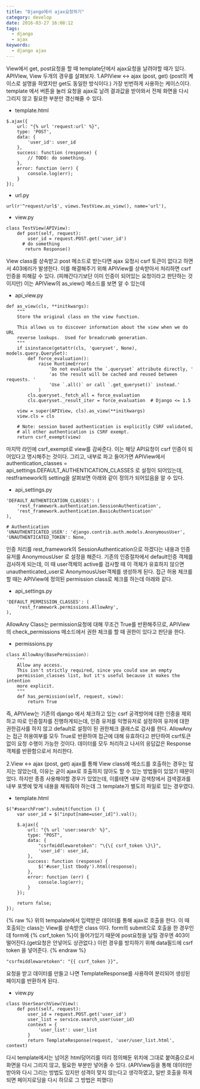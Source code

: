 ```yaml
---
title: "Django에서 ajax요청하기"
category: develop
date: 2016-03-27 16:08:12
tags:
  - django
  - ajax
keywords:
  - django ajax
---
```

View에서 get, post요청을 할 때 template단에서 ajax요청을 날려야할 때가 있다.
APIVIew, View 두개의 경우를 살펴보자.
1.APIView ↔ ajax (post, get)
(post의 케이스로 설명을 하였지만 get도 동일한 방식이다.)
가장 빈번하게 사용하는 케이스이다. template 에서 버튼을 눌러 요청을 ajax로 날려 결과값을 받아와서 전체 화면을 다시 그리지 않고 필요한 부분만 갱신해줄 수 있다.

- template.html

~~~
$.ajax({
    url: "{% url 'request:url' %}",
    type: 'POST',
    data: {
        'user_id': user_id
    },
    success: function (response) {
        // TODO: do something.
    },
    error: function (err) {
        console.log(err);
    }
});
~~~



- url.py

 ```
url(r'^request/url$', views.TestView.as_view(), name='url'),
  ```

- view.py

```
class TestView(APIView):
    def post(self, request):
        user_id = request.POST.get('user_id')
      # do something
       return Response()
```


View class를 상속받고 post 메소드로 받는다면 ajax 요청시 csrf 토큰이 없다고 하면서 403에러가 발생한다.
이를 해결해주기 위해 APIView를 상속받아서 처리하면 csrf 인증을 피해갈 수 있다.  (피해간다기보단 이미 인증이 되어있는 요청이라고 판단하는 것이지만)
이는 APIView의 as_view() 메소드를 보면 알 수 있는데

- api_view.py

```
def as_view(cls, **initkwargs):
    """
    Store the original class on the view function.

    This allows us to discover information about the view when we do URL
    reverse lookups.  Used for breadcrumb generation.
    """
    if isinstance(getattr(cls, 'queryset', None), models.query.QuerySet):
        def force_evaluation():
            raise RuntimeError(
                'Do not evaluate the `.queryset` attribute directly, '
                'as the result will be cached and reused between requests. '
                'Use `.all()` or call `.get_queryset()` instead.'
            )
        cls.queryset._fetch_all = force_evaluation
        cls.queryset._result_iter = force_evaluation  # Django <= 1.5

    view = super(APIView, cls).as_view(**initkwargs)
    view.cls = cls

    # Note: session based authentication is explicitly CSRF validated,
    # all other authentication is CSRF exempt.
    return csrf_exempt(view)
```

마지막 라인에 csrf_exempt로 view를 감싸준다. 이는 해당 API요청이 csrf 인증이 되어있다고 명시해주는 것이다.
그리고, 내부로 파고 들어가면  APIView에서 authentication_classes = api_settings.DEFAULT_AUTHENTICATION_CLASSES 로 설정이 되어있는데, restframework의 setting을 살펴보면 아래와 같이 정의가 되어있음을 알 수 있다.

- api_settings.py

```
'DEFAULT_AUTHENTICATION_CLASSES': (
    'rest_framework.authentication.SessionAuthentication',
    'rest_framework.authentication.BasicAuthentication'
),

# Authentication
'UNAUTHENTICATED_USER': 'django.contrib.auth.models.AnonymousUser',
'UNAUTHENTICATED_TOKEN': None,
```

인증 처리를 rest_framework의 SessionAuthentication으로 하겠다는 내용과 인증 유저를 AnonymousUser 로 설정을 해준다.
기존의 인증절차에서 default인증 객체를 검사하게 되는데, 이 때 user객체의 active를 검사할 때 이 객체가 유효하지 않으면 unauthenticated_user로 AnonymousUser객체를 생성하게 된다. 접근 허용 체크를 할 때는 APIView에 정의된 permission class로 체크를 하는데 아래와 같다.

- api_settings.py

```
'DEFAULT_PERMISSION_CLASSES': (
    'rest_framework.permissions.AllowAny',
),
```

AllowAny Class는 permission요청에 대해 무조건 True를 반환해주므로, APIView의 check_permissions 메소드에서 권한 체크를 할 때 권한이 있다고 판단을 한다.

- permissions.py

```
class AllowAny(BasePermission):
    """
    Allow any access.
    This isn't strictly required, since you could use an empty
    permission_classes list, but it's useful because it makes the intention
    more explicit.
    """
    def has_permission(self, request, view):
        return True
```

즉, APIView는 기존의 django 에서 체크하고 있는 csrf 공격방어에 대한 인증을 제외하고 따로 인증절차를 진행하게되는데, 인증 유저를 익명유저로 설정하여 유저에 대한 권한검사를 하지 않고 default로 설정이 된 권한체크 클래스로 검사를 한다.
AllowAny는 접근 허용여부를 모두 True로 반환하여 접근에 대해 유효하다고 판단하여 csrf토큰 없이 요청 수행이 가능한 것이다.
데이터를 모두 처리하고 나서의 응답값은 Response 객체를 반환함으로서 처리한다.

2.View ↔ ajax (post, get)
ajax를 통해 View class에 메소드를 호출하는 경우는 많지는 않았는데, 이유는 굳이 ajax로 호출하지 않아도 할 수 있는 방법들이 있었기 때문이었다.
하지만 종종 사용해야할 경우가 있었는데, 이를테면 내부 검색창에서 검색결과를 내부 포멧에 맞게 내용을 채워줘야 하는데 그 template가 별도의 파일로 있는 경우였다.


- template.html

~~~
$("#searchFrom").submit(function () {
    var user_id = $("input[name=user_id]").val();

    $.ajax({
        url: "{% url 'user:search' %}",
        type: "POST",
        data: {
            "csrfmiddlewaretoken": "\{\{ csrf_token \}\}",
            'user_id': user_id,
        },
        success: function (response) {
            $('#user_list tbody').html(response);
        },
        error: function (err) {
            console.log(err);
        }
    });

    return false;
});
~~~

{% raw %}
위의 tempalate에서 입력받은 데이터를 통해 ajax로 호출을 한다. 이 때 호출되는 class는 View를 상속받은 class 이다. form의 submit으로 호출을 한 경우인데 form에 {% csrf_token %}이 들어가있기 때문에 post요청을 날릴 경우엔 403이 떨어진다.(get요청은 안넣어도 상관없다.)
이런 경우를 방지하기 위해 data필드에 csrf token 을 넣어준다.
{% endraw %}

~~~
"csrfmiddlewaretoken": "{{ csrf_token }}",
~~~

요청을 받고 데이터를 만들고 나면 TemplateResponse를 사용하여 분리되어 생성된 페이지를 반환하게 된다.

- view.py

```
class UserSearchView(View):
    def post(self, request):
        user_id = request.POST.get('user_id')
        user_list = service.search_user(user_id)
        context = {
            'user_list': user_list
        }
        return TemplateResponse(request, 'user/user_list.html', context)
```

다시 template에서는 넘어온 html덩어리를 미리 정의해둔 위치에 그대로 붙여줌으로서 화면을 다시 그리지 않고, 필요한 부분만 넣어줄 수 있다.
(APIView등을 통해 데이터만 받아와 다시 그리는 방법도 있지만 성격이 맞지 않는다고 생각하였고, 일반 호출을 하게 되면 페이지로딩을 다시 하므로 그 방법은 피했다)


